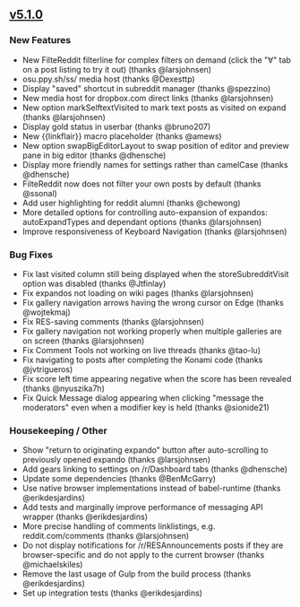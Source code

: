 ## [v5.1.0](https://github.com/honestbleeps/Reddit-Enhancement-Suite/releases/v5.1.0)


### New Features

- New FilteReddit filterline for complex filters on demand (click the "∀" tab on a post listing to try it out) (thanks @larsjohnsen)
- osu.ppy.sh/ss/ media host (thanks @Dexesttp)
- Display "saved" shortcut in subreddit manager (thanks @spezzino)
- New media host for dropbox.com direct links (thanks @larsjohnsen)
- New option markSelftextVisited to mark text posts as visited on expand (thanks @larsjohnsen)
- Display gold status in userbar (thanks @bruno207)
- New {{linkflair}} macro placeholder (thanks @amews)
- New option swapBigEditorLayout to swap position of editor and preview pane in big editor (thanks @dhensche)
- Display more friendly names for settings rather than camelCase (thanks @dhensche)
- FilteReddit now does not filter your own posts by default (thanks @ssonal)
- Add user highlighting for reddit alumni (thanks @chewong)
- More detailed options for controlling auto-expansion of expandos: autoExpandTypes and dependant options (thanks @larsjohnsen)
- Improve responsiveness of Keyboard Navigation (thanks @larsjohnsen)

### Bug Fixes

- Fix last visited column still being displayed when the storeSubredditVisit option was disabled (thanks @Jtfinlay)
- Fix expandos not loading on wiki pages (thanks @larsjohnsen)
- Fix gallery navigation arrows having the wrong cursor on Edge (thanks @wojtekmaj)
- Fix RES-saving comments (thanks @larsjohnsen)
- Fix gallery navigation not working properly when multiple galleries are on screen (thanks @larsjohnsen)
- Fix Comment Tools not working on live threads (thanks @tao-lu)
- Fix navigating to posts after completing the Konami code (thanks @jvtrigueros)
- Fix score left time appearing negative when the score has been revealed (thanks @nyuszika7h)
- Fix Quick Message dialog appearing when clicking "message the moderators" even when a modifier key is held (thanks @sionide21)

### Housekeeping / Other

- Show "return to originating expando" button after auto-scrolling to previously opened expando (thanks @larsjohnsen)
- Add gears linking to settings on /r/Dashboard tabs (thanks @dhensche)
- Update some dependencies (thanks @BenMcGarry)
- Use native browser implementations instead of babel-runtime (thanks @erikdesjardins)
- Add tests and marginally improve performance of messaging API wrapper (thanks @erikdesjardins)
- More precise handling of comments linklistings, e.g. reddit.com/comments (thanks @larsjohnsen)
- Do not display notifications for /r/RESAnnouncements posts if they are browser-specific and do not apply to the current browser (thanks @michaelskiles)
- Remove the last usage of Gulp from the build process (thanks @erikdesjardins)
- Set up integration tests (thanks @erikdesjardins)
